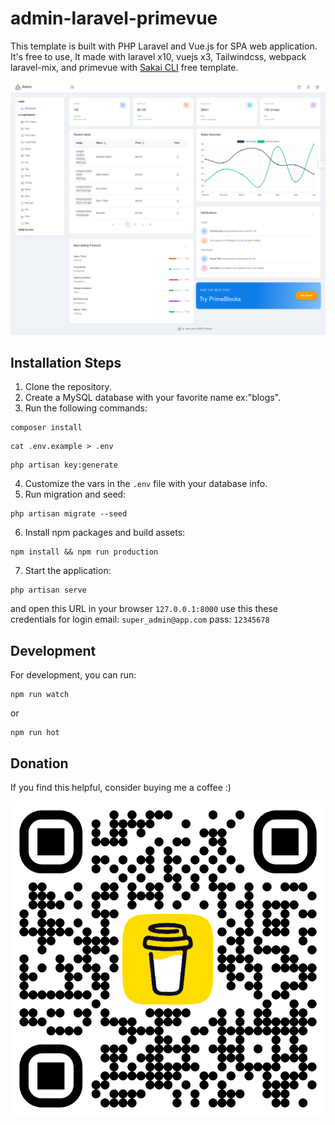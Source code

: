 # admin-laravel-primevue

This template is built with PHP Laravel and Vue.js for SPA web application. It's free to use, It made with laravel x10, vuejs x3, Tailwindcss, webpack laravel-mix, and primevue with [Sakai CLI](https://github.com/primefaces/sakai-vue) free template.

<p align="center">
  <img src="https://github.com/islamsamy214/admin-laravel-primevue/blob/master/public/admin-screenshot.png?raw=true" alt="Screenshot of Admin Dashboard">
</p>

## Installation Steps

1. Clone the repository.
2. Create a MySQL database with your favorite name ex:"blogs".
3. Run the following commands:

```
composer install
```

```
cat .env.example > .env
```

```
php artisan key:generate
```

4. Customize the vars in the `.env` file with your database info.
5. Run migration and seed:

```
php artisan migrate --seed
```

6. Install npm packages and build assets:

```
npm install && npm run production

```

7. Start the application:

```
php artisan serve
```

and open this URL in your browser `127.0.0.1:8000`
use this these credentials for login email: `super_admin@app.com` pass: `12345678`

## Development

For development, you can run:

```
npm run watch
```

or

```
npm run hot
```

## Donation

If you find this helpful, consider buying me a coffee :)

<center>

[![QR Code for Donation](https://github.com/islamsamy214/admin-laravel-vue-bootstrap/blob/master/public/bmc_qr.png?raw=true)](https://www.buymeacoffee.com/islamsamy)

</center>